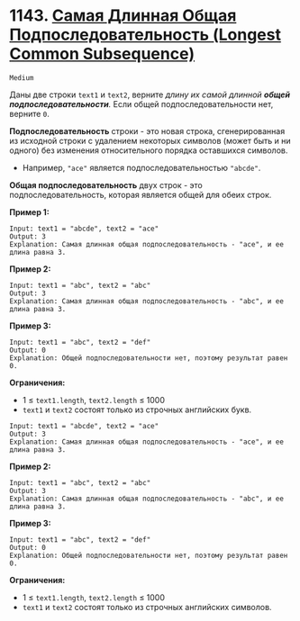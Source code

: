 # 1143. [Самая Длинная Общая Подпоследовательность (Longest Common Subsequence)](https://leetcode.com/problems/longest-common-subsequence/description/)

`Medium`

Даны две строки `text1` и `text2`, верните *длину их самой длинной **общей подпоследовательности**.* Если общей подпоследовательности нет, верните `0`.

**Подпоследовательность** строки - это новая строка, сгенерированная из исходной строки с удалением некоторых символов (может быть и ни одного) без изменения относительного порядка оставшихся символов.

*   Например, `"ace"` является подпоследовательностью `"abcde"`.

**Общая подпоследовательность** двух строк - это подпоследовательность, которая является общей для обеих строк.

**Пример 1:**
```
Input: text1 = "abcde", text2 = "ace"
Output: 3
Explanation: Самая длинная общая подпоследовательность - "ace", и ее длина равна 3.
```

**Пример 2:**
```
Input: text1 = "abc", text2 = "abc"
Output: 3
Explanation: Самая длинная общая подпоследовательность - "abc", и ее длина равна 3.
```

**Пример 3:**
```
Input: text1 = "abc", text2 = "def"
Output: 0
Explanation: Общей подпоследовательности нет, поэтому результат равен 0.
```

**Ограничения:**

*   1 ≤ `text1.length`, `text2.length` ≤ 1000
*   `text1` и `text2` состоят только из строчных английских букв.
```
Input: text1 = "abcde", text2 = "ace"
Output: 3
Explanation: Самая длинная общая подпоследовательность - "ace", и ее длина равна 3.
```

**Пример 2:**
```
Input: text1 = "abc", text2 = "abc"
Output: 3
Explanation: Самая длинная общая подпоследовательность - "abc", и ее длина равна 3.
```

**Пример 3:**
```
Input: text1 = "abc", text2 = "def"
Output: 0
Explanation: Общей подпоследовательности нет, поэтому результат равен 0.
```

**Ограничения:**

*   1 ≤ `text1.length`, `text2.length` ≤ 1000
*   `text1` и `text2` состоят только из строчных английских символов.